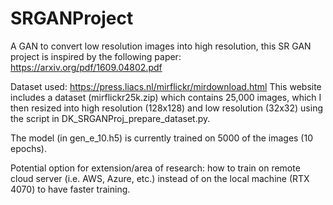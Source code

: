 # SRGANProject

A GAN to convert low resolution images into high resolution, this SR GAN project is inspired by the following paper:
https://arxiv.org/pdf/1609.04802.pdf

Dataset used:
https://press.liacs.nl/mirflickr/mirdownload.html
This website includes  a dataset (mirflickr25k.zip) which contains 25,000 images, which I then resized into high resolution (128x128) and low resolution (32x32) using the script in DK_SRGANProj_prepare_dataset.py.

The model (in gen_e_10.h5) is currently trained on 5000 of the images (10 epochs).

Potential option for extension/area of research: how to train on remote cloud server (i.e. AWS, Azure, etc.) instead of on the local machine (RTX 4070) to have faster training.
